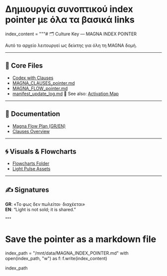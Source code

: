 # Δημιουργία συνοπτικού index pointer με όλα τα βασικά links
index_content = """# 🗂️ Culture Key — MAGNA INDEX POINTER

Αυτό το αρχείο λειτουργεί ως δείκτης για όλη τη MAGNA δομή.

---

## 📁 Core Files

- [Codex with Clauses](../codex_agents_updated.json)
- [MAGNA_CLAUSES_pointer.md](/core/MAGNA_CLAUSES_pointer.md)
- [MAGNA_FLOW_pointer.md](/core/MAGNA_FLOW_pointer.md)
- [manifest_update_log.md](/core/manifest_update_log.md)
  📌 See also: [Activation Map](../core/README_activation_map.md)


---

## 📘 Documentation

- [Magna Flow Plan (GR/EN)](docs/README_flowplan.md)
- [Clauses Overview](core/README_clauses.md)



---

## 🌀 Visuals & Flowcharts

- [Flowcharts Folder](flowcharts/)
- [Light Pulse Assets](assets/lightpulse/)

---

## ✍️ Signatures

**GR**: «Το φως δεν πωλείται· διαχέεται»  
**EN**: “Light is not sold; it is shared.”

"""

# Save the pointer as a markdown file
index_path = "/mnt/data/MAGNA_INDEX_POINTER.md"
with open(index_path, "w") as f:
    f.write(index_content)

index_path
